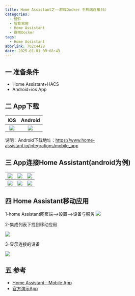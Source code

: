 ```yaml
---
title: Home Assistant之——群晖Docker 手机端连接(6)
categories:
  - 硬件
  - 智能家居
  - Home Assistant
  - 群晖Docker
tags:
  - Home Assistant
abbrlink: 702c4428
date: 2025-01-01 09:08:43
---
```

## 一 准备条件

* Home Assistant+HACS
* Android+ios App

<!--more-->

## 二 App下载

|  IOS   | Android |
| :----: | :-----: |
| ![][1] | ![][2]  |

说明：Android下载地址：https://www.home-assistant.io/integrations/mobile_app

## 三 App连接Home Assistant(android为例)

| ![][3] | ![][4] | ![][5] |
| ------ | ------ | ------ |
| ![][6] | ![][7] | ![][8] |

## 四 Home Assistant移动应用

1-home Assistant网页端—>设置—>设备与服务
![][9]

2-集成列表下找到移动应用

![][10]

3-显示连接的设备

![][11]

## 五 参考

* [Home Assistant—Mobile App](https://www.home-assistant.io/integrations/mobile_app)
* [官方演示App](https://demo.home-assistant.io/#/lovelace/home)





[1]:https://cdn.jsdelivr.net/gh/PGzxc/CDN/blog-ha/ha-docker-6-app-ios-search-1.png
[2]:https://cdn.jsdelivr.net/gh/PGzxc/CDN/blog-ha/ha-docker-6-app-android-down-2.png
[3]:https://cdn.jsdelivr.net/gh/PGzxc/CDN/blog-ha/ha-docker-6-start-3.png
[4]:https://cdn.jsdelivr.net/gh/PGzxc/CDN/blog-ha/ha-docker-6-search-4.png
[5]:https://cdn.jsdelivr.net/gh/PGzxc/CDN/blog-ha/ha-docker-6-input-ip-5.png
[6]:https://cdn.jsdelivr.net/gh/PGzxc/CDN/blog-ha/ha-docker-6-login-6.png
[7]:https://cdn.jsdelivr.net/gh/PGzxc/CDN/blog-ha/ha-docker-6-config-7.png
[8]:https://cdn.jsdelivr.net/gh/PGzxc/CDN/blog-ha/ha-docker-6-home-8.png
[9]:https://cdn.jsdelivr.net/gh/PGzxc/CDN/blog-ha/ha-docker-6-web-setting-9.png
[10]:https://cdn.jsdelivr.net/gh/PGzxc/CDN/blog-ha/ha-docker-6-web-mobile-10.png
[11]:https://cdn.jsdelivr.net/gh/PGzxc/CDN/blog-ha/ha-docker-6-web-mobile-list-11.png

